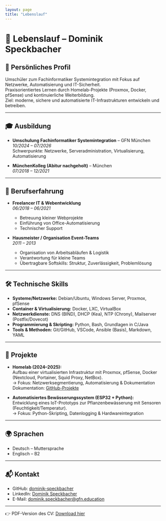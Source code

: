 ```yaml
---
layout: page
title: "Lebenslauf"
---
```


# 📄 Lebenslauf – Dominik Speckbacher

## 👤 Persönliches Profil
Umschüler zum Fachinformatiker Systemintegration mit Fokus auf Netzwerke, Automatisierung und IT-Sicherheit.  
Praxisorientiertes Lernen durch Homelab-Projekte (Proxmox, Docker, pfSense) und kontinuierliche Weiterbildung.  
Ziel: moderne, sichere und automatisierte IT-Infrastrukturen entwickeln und betreiben.

---

## 🎓 Ausbildung
- **Umschulung Fachinformatiker Systemintegration** – GFN München  
  *10/2024 – 07/2026*  
  Schwerpunkte: Netzwerke, Serveradministration, Virtualisierung, Automatisierung

- **MünchenKolleg (Abitur nachgeholt)** – München  
  *07/2018 – 12/2021*

---

## 💼 Berufserfahrung
- **Freelancer IT & Webentwicklung**  
  *06/2018 – 06/2021*  
  - Betreuung kleiner Webprojekte  
  - Einführung von Office-Automatisierung  
  - Technischer Support

- **Hausmeister / Organisation Event-Teams**  
  *2011 – 2013*  
  - Organisation von Arbeitsabläufen & Logistik  
  - Verantwortung für kleine Teams  
  - Übertragbare Softskills: Struktur, Zuverlässigkeit, Problemlösung

---

## 🛠 Technische Skills
- **Systeme/Netzwerke:** Debian/Ubuntu, Windows Server, Proxmox, pfSense  
- **Container & Virtualisierung:** Docker, LXC, VirtualBox  
- **Netzwerkdienste:** DNS (BIND), DHCP (Kea), NTP (Chrony), Mailserver (Postfix/Dovecot)  
- **Programmierung & Skripting:** Python, Bash, Grundlagen in C/Java  
- **Tools & Methoden:** Git/GitHub, VSCode, Ansible (Basis), Markdown, YAML  

---

## 🌱 Projekte
- **Homelab (2024–2025):**  
  Aufbau einer virtualisierten Infrastruktur mit Proxmox, pfSense, Docker (Nextcloud, Portainer, Squid Proxy, NetBox).  
  → Fokus: Netzwerksegmentierung, Automatisierung & Dokumentation  
  Dokumentation: [GitHub-Projekte](https://github.com/dominik-speckbacher)

- **Automatisiertes Bewässerungssystem (ESP32 + Python):**  
  Entwicklung eines IoT-Prototyps zur Pflanzenbewässerung mit Sensoren (Feuchtigkeit/Temperatur).  
  → Fokus: Python-Skripting, Datenlogging & Hardwareintegration

---

## 🌍 Sprachen
- Deutsch – Muttersprache  
- Englisch – B2  

---

## 📬 Kontakt
- GitHub: [dominik-speckbacher](https://github.com/dominik-speckbacher)  
- LinkedIn: [Dominik Speckbacher](https://linkedin.com/in/dominik-speckbacher)  
- E-Mail: dominik.speckbacher@gfn.education

---

👉 PDF-Version des CV: [Download hier](assets/CV_Dominik_Speckbacher.pdf)
